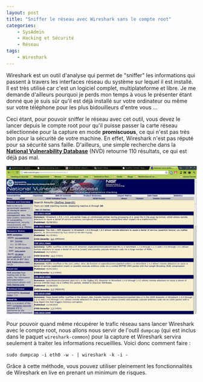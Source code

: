 ```yaml
---
layout: post
title: "Sniffer le réseau avec Wireshark sans le compte root"
categories:
    - SysAdmin
    - Hacking et Sécurité
    - Réseau
tags:
    - Wireshark
---
```

Wireshark est un outil d'analyse qui permet de "sniffer" les informations qui passent à travers les interfaces réseau du système sur lequel il est installé. Il est très utilisé car c'est un logiciel complet, multiplateforme et libre. Je me demande d'ailleurs pourquoi je perds mon temps à vous le présenter étant donné que je suis sûr qu'il est déjà installé sur votre ordinateur ou même sur votre téléphone pour les plus bidouilleurs d'entre vous ...

Ceci étant, pour pouvoir sniffer le réseau avec cet outil, vous devez le lancer depuis le compte root pour qu'il puisse passer la carte réseau sélectionnée pour la capture en mode **promiscuous**, ce qui n'est pas très bon pour la sécurité de votre machine. En effet, Wireshark n'est pas réputé pour sa sécurité sans faille. D'ailleurs, une simple recherche dans la **[National Vulnerability Database][NVD]** (NVD) retourne 110 résultats, ce qui est déjà pas mal.

![Capture d'écran du résultat de la recherche à propos de Wireshark sur le site de la NVD][NVD Wireshark]

Pour pouvoir quand même récupérer le trafic réseau sans lancer Wireshark avec le compte root, nous allons nous servir de l'outil `dumpcap` (qui est inclus dans le paquet `wireshark-common`) pour la capture et Wireshark servira seulement à traiter les informations recueillies. Voici donc comment faire :

	sudo dumpcap -i eth0 -w - | wireshark -k -i -

Grâce à cette méthode, vous pouvez utiliser pleinement les fonctionnalités de Wireshark en live en prenant un minimum de risques.

[NVD]: https://nvd.nist.gov/
[NVD Wireshark]: /images/NVD-Wireshark.png "Capture d'écran du résultat de la recherche à propos de Wireshark sur le site de la NVD"
